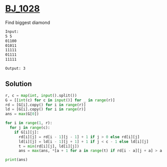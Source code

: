 # [BJ_1028](https://acmicpc.net/problem/1028)

Find biggest diamond

```txt
Input:
5 5
01100
01011
11111
01111
11111

Output: 3
```

## Solution

```py
r, c = map(int, input().split())
G = [[int(c) for c in input()] for _ in range(r)]
rd = [G[i].copy() for i in range(r)]
ld = [G[i].copy() for i in range(r)]
ans = max(G[0])

for i in range(1, r):
  for j in range(c):
    if G[i][j]:
      rd[i][j] = rd[i - 1][j - 1] + 1 if j > 0 else rd[i][j]
      ld[i][j] = ld[i - 1][j + 1] + 1 if j < c - 1 else ld[i][j]
      t = min(rd[i][j], ld[i][j])
      ans = max(ans, *[a + 1 for a in range(t) if rd[i - a][j + a] > a and ld[i - a][j - a] > a])

print(ans)
```
